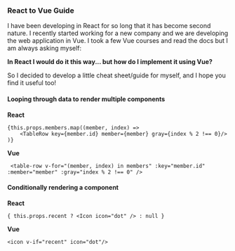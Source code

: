 ### React to Vue Guide

I have been developing in React for so long that it has become second nature. I recently started working for a new company and we are developing the web application in Vue. I took a few Vue courses and read the docs but I am always asking myself: 

**In React I would do it this way... but how do I implement it using Vue?**

So I decided to develop a little cheat sheet/guide for myself, and I hope you find it useful too!

#### Looping through data to render multiple components

**React**
```
{this.props.members.map((member, index) => 
	<TableRow key={member.id} member={member} gray={index % 2 !== 0}/>
)}
```

**Vue**
```
 <table-row v-for="(member, index) in members" :key="member.id" :member="member" :gray="index % 2 !== 0" />
```

#### Conditionally rendering a component

**React**

```
{ this.props.recent ? <Icon icon="dot" /> : null }
```

**Vue**

```
<icon v-if="recent" icon="dot"/>
```